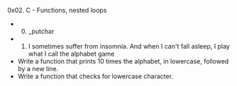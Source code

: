 0x02. C - Functions, nested loops

* 0. _putchar
* 1. I sometimes suffer from insomnia. And when I can't fall asleep, I play what I call the alphabet game
* Write a function that prints 10 times the alphabet, in lowercase, followed by a new line.
* Write a function that checks for lowercase character.
